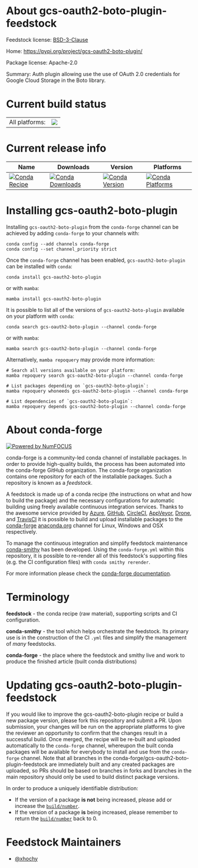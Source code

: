 About gcs-oauth2-boto-plugin-feedstock
======================================

Feedstock license: [BSD-3-Clause](https://github.com/conda-forge/gcs-oauth2-boto-plugin-feedstock/blob/main/LICENSE.txt)

Home: https://pypi.org/project/gcs-oauth2-boto-plugin/

Package license: Apache-2.0

Summary: Auth plugin allowing use the use of OAuth 2.0 credentials for Google Cloud Storage in the Boto library.

Current build status
====================


<table><tr><td>All platforms:</td>
    <td>
      <a href="https://dev.azure.com/conda-forge/feedstock-builds/_build/latest?definitionId=9606&branchName=main">
        <img src="https://dev.azure.com/conda-forge/feedstock-builds/_apis/build/status/gcs-oauth2-boto-plugin-feedstock?branchName=main">
      </a>
    </td>
  </tr>
</table>

Current release info
====================

| Name | Downloads | Version | Platforms |
| --- | --- | --- | --- |
| [![Conda Recipe](https://img.shields.io/badge/recipe-gcs--oauth2--boto--plugin-green.svg)](https://anaconda.org/conda-forge/gcs-oauth2-boto-plugin) | [![Conda Downloads](https://img.shields.io/conda/dn/conda-forge/gcs-oauth2-boto-plugin.svg)](https://anaconda.org/conda-forge/gcs-oauth2-boto-plugin) | [![Conda Version](https://img.shields.io/conda/vn/conda-forge/gcs-oauth2-boto-plugin.svg)](https://anaconda.org/conda-forge/gcs-oauth2-boto-plugin) | [![Conda Platforms](https://img.shields.io/conda/pn/conda-forge/gcs-oauth2-boto-plugin.svg)](https://anaconda.org/conda-forge/gcs-oauth2-boto-plugin) |

Installing gcs-oauth2-boto-plugin
=================================

Installing `gcs-oauth2-boto-plugin` from the `conda-forge` channel can be achieved by adding `conda-forge` to your channels with:

```
conda config --add channels conda-forge
conda config --set channel_priority strict
```

Once the `conda-forge` channel has been enabled, `gcs-oauth2-boto-plugin` can be installed with `conda`:

```
conda install gcs-oauth2-boto-plugin
```

or with `mamba`:

```
mamba install gcs-oauth2-boto-plugin
```

It is possible to list all of the versions of `gcs-oauth2-boto-plugin` available on your platform with `conda`:

```
conda search gcs-oauth2-boto-plugin --channel conda-forge
```

or with `mamba`:

```
mamba search gcs-oauth2-boto-plugin --channel conda-forge
```

Alternatively, `mamba repoquery` may provide more information:

```
# Search all versions available on your platform:
mamba repoquery search gcs-oauth2-boto-plugin --channel conda-forge

# List packages depending on `gcs-oauth2-boto-plugin`:
mamba repoquery whoneeds gcs-oauth2-boto-plugin --channel conda-forge

# List dependencies of `gcs-oauth2-boto-plugin`:
mamba repoquery depends gcs-oauth2-boto-plugin --channel conda-forge
```


About conda-forge
=================

[![Powered by
NumFOCUS](https://img.shields.io/badge/powered%20by-NumFOCUS-orange.svg?style=flat&colorA=E1523D&colorB=007D8A)](https://numfocus.org)

conda-forge is a community-led conda channel of installable packages.
In order to provide high-quality builds, the process has been automated into the
conda-forge GitHub organization. The conda-forge organization contains one repository
for each of the installable packages. Such a repository is known as a *feedstock*.

A feedstock is made up of a conda recipe (the instructions on what and how to build
the package) and the necessary configurations for automatic building using freely
available continuous integration services. Thanks to the awesome service provided by
[Azure](https://azure.microsoft.com/en-us/services/devops/), [GitHub](https://github.com/),
[CircleCI](https://circleci.com/), [AppVeyor](https://www.appveyor.com/),
[Drone](https://cloud.drone.io/welcome), and [TravisCI](https://travis-ci.com/)
it is possible to build and upload installable packages to the
[conda-forge](https://anaconda.org/conda-forge) [anaconda.org](https://anaconda.org/)
channel for Linux, Windows and OSX respectively.

To manage the continuous integration and simplify feedstock maintenance
[conda-smithy](https://github.com/conda-forge/conda-smithy) has been developed.
Using the ``conda-forge.yml`` within this repository, it is possible to re-render all of
this feedstock's supporting files (e.g. the CI configuration files) with ``conda smithy rerender``.

For more information please check the [conda-forge documentation](https://conda-forge.org/docs/).

Terminology
===========

**feedstock** - the conda recipe (raw material), supporting scripts and CI configuration.

**conda-smithy** - the tool which helps orchestrate the feedstock.
                   Its primary use is in the construction of the CI ``.yml`` files
                   and simplify the management of *many* feedstocks.

**conda-forge** - the place where the feedstock and smithy live and work to
                  produce the finished article (built conda distributions)


Updating gcs-oauth2-boto-plugin-feedstock
=========================================

If you would like to improve the gcs-oauth2-boto-plugin recipe or build a new
package version, please fork this repository and submit a PR. Upon submission,
your changes will be run on the appropriate platforms to give the reviewer an
opportunity to confirm that the changes result in a successful build. Once
merged, the recipe will be re-built and uploaded automatically to the
`conda-forge` channel, whereupon the built conda packages will be available for
everybody to install and use from the `conda-forge` channel.
Note that all branches in the conda-forge/gcs-oauth2-boto-plugin-feedstock are
immediately built and any created packages are uploaded, so PRs should be based
on branches in forks and branches in the main repository should only be used to
build distinct package versions.

In order to produce a uniquely identifiable distribution:
 * If the version of a package **is not** being increased, please add or increase
   the [``build/number``](https://docs.conda.io/projects/conda-build/en/latest/resources/define-metadata.html#build-number-and-string).
 * If the version of a package **is** being increased, please remember to return
   the [``build/number``](https://docs.conda.io/projects/conda-build/en/latest/resources/define-metadata.html#build-number-and-string)
   back to 0.

Feedstock Maintainers
=====================

* [@xhochy](https://github.com/xhochy/)

